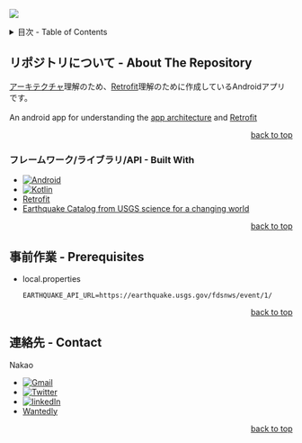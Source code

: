 <a name="readme-top"></a>

![][Nexus5-gif]

<!-- TABLE OF CONTENTS -->
<details>
  <summary>目次 - Table of Contents</summary>
  <ol>
    <li>
      <a href="#リポジトリについて---about-the-repository">リポジトリについて - About The Repository</a>
      <ul>
        <li><a href="#フレームワークライブラリapi---built-with">フレームワーク/ライブラリ/API - Built With</a></li>
      </ul>
    </li>
    <li>
      <a href="#事前作業---prerequisites">事前作業 - Prerequisites</a>
    </li>
    <li><a href="#連絡先---contact">連絡先 - Contact</a></li>
  </ol>
</details>


## リポジトリについて - About The Repository
[アーキテクチャ][Android-architecture-ja-url]理解のため、[Retrofit][Retrofit-url]理解のために作成しているAndroidアプリです。<br>
<br>
An android app for understanding the [app architecture][Android-architecture-en-url] and [Retrofit][Retrofit-url]
<p align="right"><a href="#readme-top">back to top</a></p>

### フレームワーク/ライブラリ/API - Built With
* [![Android][Android]][Android-url]
* [![Kotlin][Kotlin]][Kotlin-url]
* [Retrofit][Retrofit-url]
* [Earthquake Catalog from USGS science for a changing world][Earthquake-catalog-web-api-url]
<p align="right"><a href="#readme-top">back to top</a></p>

## 事前作業 - Prerequisites
* local.properties
  ```
  EARTHQUAKE_API_URL=https://earthquake.usgs.gov/fdsnws/event/1/
  ```
<p align="right"><a href="#readme-top">back to top</a></p>

## 連絡先 - Contact
Nakao
* [![Gmail][Gmail]](mailto:vegcale@gmail.com)
* [![Twitter][Twitter]][Twitter-url]
* [![linkedIn][LinkedIn]][LinkedIn-url]
* [Wantedly][Wantedly-url]
<p align="right"><a href="#readme-top">back to top</a></p>

<!-- MARKDOWN LINKS & IMAGES -->
[Kotlin]: https://img.shields.io/badge/Kotlin-0095D5?&style=for-the-badge&logo=kotlin&logoColor=white
[Kotlin-url]: https://kotlinlang.org/docs/android-overview.html
[Android]: https://img.shields.io/badge/Android-3DDC84?style=for-the-badge&logo=android&logoColor=white
[Android-url]: https://developer.android.com/?gclid=Cj0KCQjwtamlBhD3ARIsAARoaEyq371HcYIsNnendclD_y01sOy5Yjd8YU6xRSa3LqhgAIfdApUzp8gaAs7mEALw_wcB&gclsrc=aw.ds&hl=ja
[Android-architecture-ja-url]: https://developer.android.com/topic/architecture/intro?hl=ja
[Android-architecture-en-url]: https://developer.android.com/topic/architecture/intro?hl=en
[Retrofit-url]: https://square.github.io/retrofit/
[Twitter]: https://img.shields.io/badge/Twitter-1DA1F2?style=for-the-badge&logo=twitter&logoColor=white
[Twitter-url]: https://twitter.com/@OCL89894812
[LinkedIn]: https://img.shields.io/badge/LinkedIn-0077B5?style=for-the-badge&logo=linkedin&logoColor=white
[LinkedIn-url]: https://www.linkedin.com/in/kisho-nakao/
[Gmail]: https://img.shields.io/badge/Gmail-D14836?style=for-the-badge&logo=gmail&logoColor=white
[Wantedly-url]: https://www.wantedly.com/id/kisho_nakao
[Earthquake-catalog-web-api-url]: https://earthquake.usgs.gov/fdsnws/event/1/#kmlanimated
[Nexus5-gif]: https://github.com/NakaoKisho/clean-architecture/blob/master/images/architecture_app_Nexus5.gif